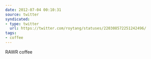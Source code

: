 ```yaml
---
date: 2012-07-04 00:10:31
source: twitter
syndicated:
- type: twitter
  url: https://twitter.com/roytang/statuses/220308572251242496/
tags:
- coffee
---
```


RAWR coffee